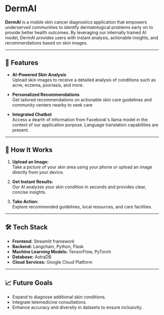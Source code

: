 # DermAI

**DermAI** is a mobile skin cancer diagnostics application that empowers underserved communities to identify dermatological problems early on to provide better health outcomes. By leveraging our internally trained AI model, DermAI provides users with instant analysis, actionable insights, and recommendations based on skin images.

---

## 🌟 **Features**

- **AI-Powered Skin Analysis**  
  Upload skin images to receive a detailed analysis of conditions such as acne, eczema, psoriasis, and more.  

- **Personalized Recommendations**  
  Get tailored recommendations on actionable skin care guidelines and community centers nearby to seek care 

- **Integrated Chatbot**  
  Access a dearth of information from Facebook's llama model in the context of our application purpose.
  Language translation capabilities are present.


---

## 🚀 **How It Works**

1. **Upload an Image:**  
   Take a picture of your skin area using your phone or upload an image directly from your device.  

2. **Get Instant Results:**  
   Our AI analyzes your skin condition in seconds and provides clear, concise insights.  

3. **Take Action:**  
   Explore recommended guidelines, local resources, and care facilities.

---

## 🛠 **Tech Stack**

- **Frontend:** Streamlit framework
- **Backend:** Langchain, Python, Flask  
- **Machine Learning Models:** TensorFlow, PyTorch  
- **Database:** AstraDB
- **Cloud Services:** Google Cloud Platform  

---


## 📈 **Future Goals**

- Expand to diagnose additional skin conditions.
- Integrate telemedicine consultations.
- Enhance accuracy and diversity in datasets to ensure inclusivity.



